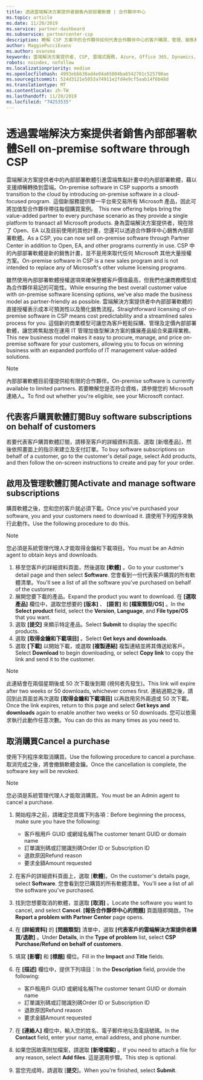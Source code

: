 ```yaml
---
title: 透過雲端解決方案提供者銷售內部部署軟體 | 合作夥伴中心
ms.topic: article
ms.date: 11/20/2019
ms.service: partner-dashboard
ms.subservice: partnercenter-csp
description: 瞭解 CSP 方案中的合作夥伴如何代表合作夥伴中心的客戶購買、管理、銷售和取消內部部署軟體訂閱。
author: MaggiePucciEvans
ms.author: evansma
keywords: 雲端解決方案提供者, CSP, 雲端式服務, Azure, Office 365, Dynamics, 雲端解決方案提供者合作夥伴, 過雲端解決方案提供者銷售, 直接合作夥伴, 間接雲端解決方案提供者合作夥伴, 間接雲端解決方案提供者經銷商, 直接雲端解決方案提供者, 間接雲端解決方案提供者, 直接模型, 間接模型, 間接經銷商, 間接提供者, 提供者, 散發者, 雲端解決方案提供者計畫
robots: noindex, nofollow
ms.localizationpriority: medium
ms.openlocfilehash: 4993ebbb38ad4e04a65004ba6542701c525790ae
ms.sourcegitcommit: 524d3121e5053a74911e2fd4e9cf5aab14f6b48d
ms.translationtype: MT
ms.contentlocale: zh-TW
ms.lasthandoff: 11/20/2019
ms.locfileid: "74253535"
---
```

# <a name="sell-on-premise-software-through-csp"></a><span data-ttu-id="dadce-104">透過雲端解決方案提供者銷售內部部署軟體</span><span class="sxs-lookup"><span data-stu-id="dadce-104">Sell on-premise software through CSP</span></span>

<span data-ttu-id="dadce-105">雲端解決方案提供者中的內部部署軟體引進雲端焦點計畫中的內部部署軟體，藉以支援順暢轉換到雲端。</span><span class="sxs-lookup"><span data-stu-id="dadce-105">On-premise software in CSP supports a smooth transition to the cloud by introducing on-premise software in a cloud-focused program.</span></span><span data-ttu-id="dadce-106">  這個新服務提供單一平台來交易所有 Microsoft 產品，因此可將加值型合作夥伴帶往每個購買案例。</span><span class="sxs-lookup"><span data-stu-id="dadce-106">  This new offering helps bring the value-added partner to every purchase scenario as they provide a single platform to transact all Microsoft products.</span></span> <span data-ttu-id="dadce-107">身為雲端解決方案提供者，現在除了 Open、EA 以及目前使用的其他計畫，您還可以透過合作夥伴中心銷售內部部署軟體。</span><span class="sxs-lookup"><span data-stu-id="dadce-107">As a CSP, you can now sell on-premise software through Partner Center in addition to Open, EA, and other programs currently in use.</span></span> <span data-ttu-id="dadce-108">CSP 中的內部部署軟體是新的銷售計畫，並不是用來取代任何 Microsoft 其他大量授權方案。</span><span class="sxs-lookup"><span data-stu-id="dadce-108">On-premise software in CSP is a new sales program and is not intended to replace any of Microsoft's other volume licensing programs.</span></span> 
 
<span data-ttu-id="dadce-109">雖然使用內部部署軟體授權選項來確保整體客戶價值最高，但我們也讓商務模型成為合作夥伴易記的可能性。</span><span class="sxs-lookup"><span data-stu-id="dadce-109">While ensuring the best overall customer value with on-premise software licensing options, we've also made the business model as partner-friendly as possible.</span></span> <span data-ttu-id="dadce-110">雲端解決方案提供者中內部部署軟體的直接授權表示成本可預測性以及簡化銷售流程。</span><span class="sxs-lookup"><span data-stu-id="dadce-110">Straightforward licensing of on-premise software in CSP means cost predictability and a streamlined sales process for you.</span></span> <span data-ttu-id="dadce-111">這個新的商業模型可讓您為客戶輕鬆採購、管理及定價內部部署軟體，讓您將焦點放在運用 IT 管理加值型解決方案的擴展產品組合來贏得業務。</span><span class="sxs-lookup"><span data-stu-id="dadce-111">This new business model makes it easy to procure, manage, and price on-premise software for your customers, allowing you to focus on winning business with an expanded portfolio of IT management value-added solutions.</span></span> 

>[!NOTE]
><span data-ttu-id="dadce-112">內部部署軟體目前僅提供給有限的合作夥伴。</span><span class="sxs-lookup"><span data-stu-id="dadce-112">On-premise software is currently available to limited partners.</span></span> <span data-ttu-id="dadce-113">若要瞭解您是否符合資格，請參閱您的 Microsoft 連絡人。</span><span class="sxs-lookup"><span data-stu-id="dadce-113">To find out whether you're eligible, see your Microsoft contact.</span></span> 


## <a name="buy-software-subscriptions-on-behalf-of-customers"></a><span data-ttu-id="dadce-114">代表客戶購買軟體訂閱</span><span class="sxs-lookup"><span data-stu-id="dadce-114">Buy software subscriptions on behalf of customers</span></span>

<span data-ttu-id="dadce-115">若要代表客戶購買軟體訂閱，請移至客戶的詳細資料頁面、選取 \[新增產品\]，然後依照畫面上的指示來建立及支付訂單。</span><span class="sxs-lookup"><span data-stu-id="dadce-115">To buy software subscriptions on behalf of a customer, go to the customer's detail page, select Add products, and then follow the on-screen instructions to create and pay for your order.</span></span>

## <a name="activate-and-manage-software-subscriptions"></a><span data-ttu-id="dadce-116">啟用及管理軟體訂閱</span><span class="sxs-lookup"><span data-stu-id="dadce-116">Activate and manage software subscriptions</span></span>

<span data-ttu-id="dadce-117">購買軟體之後，您和您的客戶就必須下載。</span><span class="sxs-lookup"><span data-stu-id="dadce-117">Once you've purchased your software, you and your customers need to download it.</span></span> <span data-ttu-id="dadce-118">請使用下列程序來執行此動作。</span><span class="sxs-lookup"><span data-stu-id="dadce-118">Use the following procedure to do this.</span></span> 

>[!NOTE]
><span data-ttu-id="dadce-119">您必須是系統管理代理人才能取得金鑰和下載項目。</span><span class="sxs-lookup"><span data-stu-id="dadce-119">You must be an Admin agent to obtain keys and downloads.</span></span> 

1. <span data-ttu-id="dadce-120">移至您客戶的詳細資料頁面，然後選取 **\[軟體\]** 。</span><span class="sxs-lookup"><span data-stu-id="dadce-120">Go to your customer's detail page and then select **Software**.</span></span> <span data-ttu-id="dadce-121">您會看到一份代表客戶購買的所有軟體清單。</span><span class="sxs-lookup"><span data-stu-id="dadce-121">You'll see a list of all the software you've purchased on behalf of the customer.</span></span> 
2.  <span data-ttu-id="dadce-122">展開您要下載的產品。</span><span class="sxs-lookup"><span data-stu-id="dadce-122">Expand the product you want to download.</span></span> <span data-ttu-id="dadce-123">在 **\[選取產品\]** 欄位中，選取您想要的 **\[版本\]** 、 **\[語言\]** 和 **\[檔案類型/OS\]** 。</span><span class="sxs-lookup"><span data-stu-id="dadce-123">In the **Select product** field, select the **Version**, **Language**, and **File type/OS** that you want.</span></span> 
3.  <span data-ttu-id="dadce-124">選取 **\[提交\]** 來顯示特定產品。</span><span class="sxs-lookup"><span data-stu-id="dadce-124">Select **Submit** to display the specific products.</span></span> 
4.  <span data-ttu-id="dadce-125">選取 **\[取得金鑰和下載項目\]** 。</span><span class="sxs-lookup"><span data-stu-id="dadce-125">Select **Get keys and downloads**.</span></span> 
5.  <span data-ttu-id="dadce-126">選取 **\[下載\]** 以開始下載，或選取 **\[複製連結\]** 複製連結並將其傳送給客戶。</span><span class="sxs-lookup"><span data-stu-id="dadce-126">Select **Download** to begin downloading, or select **Copy link** to copy the link and send it to the customer.</span></span> 

>[!NOTE]
><span data-ttu-id="dadce-127">此連結會在兩個星期後或 50 次下載後到期 (視何者先發生)。</span><span class="sxs-lookup"><span data-stu-id="dadce-127">This link will expire after two weeks or 50 downloads, whichever comes first.</span></span> <span data-ttu-id="dadce-128">連結過期之後，請回到此頁面並再次選取 **\[取得金鑰和下載項目\]** 以再啟用另外兩週或 50 次下載。</span><span class="sxs-lookup"><span data-stu-id="dadce-128">Once the link expires, return to this page and select **Get keys and downloads** again to enable another two weeks or 50 downloads.</span></span> <span data-ttu-id="dadce-129">您可以依需求執行此動作任意次數。</span><span class="sxs-lookup"><span data-stu-id="dadce-129">You can do this as many times as you need to.</span></span> 


## <a name="cancel-a-purchase"></a><span data-ttu-id="dadce-130">取消購買</span><span class="sxs-lookup"><span data-stu-id="dadce-130">Cancel a purchase</span></span>
<span data-ttu-id="dadce-131">使用下列程序來取消購買。</span><span class="sxs-lookup"><span data-stu-id="dadce-131">Use the following procedure to cancel a purchase.</span></span> <span data-ttu-id="dadce-132">取消完成之後，將會撤銷軟體金鑰。</span><span class="sxs-lookup"><span data-stu-id="dadce-132">Once the cancellation is complete, the software key will be revoked.</span></span> 

>[!NOTE]
><span data-ttu-id="dadce-133">您必須是系統管理代理人才能取消購買。</span><span class="sxs-lookup"><span data-stu-id="dadce-133">You must be an Admin agent to cancel a purchase.</span></span> 

1.  <span data-ttu-id="dadce-134">開始程序之前，請確定您具備下列各項：</span><span class="sxs-lookup"><span data-stu-id="dadce-134">Before beginning the process, make sure you have the following:</span></span> 
    -   <span data-ttu-id="dadce-135">客戶租用戶 GUID 或網域名稱</span><span class="sxs-lookup"><span data-stu-id="dadce-135">The customer tenant GUID or domain name</span></span>
    -   <span data-ttu-id="dadce-136">訂單識別碼或訂閱識別碼</span><span class="sxs-lookup"><span data-stu-id="dadce-136">Order ID or Subscription ID</span></span>
    -   <span data-ttu-id="dadce-137">退款原因</span><span class="sxs-lookup"><span data-stu-id="dadce-137">Refund reason</span></span>
    -   <span data-ttu-id="dadce-138">要求金額</span><span class="sxs-lookup"><span data-stu-id="dadce-138">Amount requested</span></span>

2.  <span data-ttu-id="dadce-139">在客戶的詳細資料頁面上，選取 [**軟體**]。</span><span class="sxs-lookup"><span data-stu-id="dadce-139">On the customer's details page, select **Software**.</span></span> <span data-ttu-id="dadce-140">您會看到您已購買的所有軟體清單。</span><span class="sxs-lookup"><span data-stu-id="dadce-140">You'll see a list of all the software you've purchased.</span></span> 

3.  <span data-ttu-id="dadce-141">找到您想要取消的軟體，並選取 **\[取消\]** 。</span><span class="sxs-lookup"><span data-stu-id="dadce-141">Locate the software you want to cancel, and select **Cancel**.</span></span> <span data-ttu-id="dadce-142">**\[報告合作夥伴中心的問題\]** 頁面隨即開啟。</span><span class="sxs-lookup"><span data-stu-id="dadce-142">The **Report a problem with Partner Center** page opens.</span></span> 

4.  <span data-ttu-id="dadce-143">在 **\[詳細資料\]** 的 **\[問題類型\]** 清單中，選取 **\[代表客戶的雲端解決方案提供者購買/退款\]** 。</span><span class="sxs-lookup"><span data-stu-id="dadce-143">Under **Details**, in the **Type of problem** list, select **CSP Purchase/Refund on behalf of customers**.</span></span>

5.  <span data-ttu-id="dadce-144">填寫 **\[影響\]** 和 **\[標題\]** 欄位。</span><span class="sxs-lookup"><span data-stu-id="dadce-144">Fill in the **Impact** and **Title** fields.</span></span> 

6.  <span data-ttu-id="dadce-145">在 **\[描述\]** 欄位中，提供下列項目：</span><span class="sxs-lookup"><span data-stu-id="dadce-145">In the **Description** field, provide the following:</span></span> 
    -   <span data-ttu-id="dadce-146">客戶租用戶 GUID 或網域名稱</span><span class="sxs-lookup"><span data-stu-id="dadce-146">The customer tenant GUID or domain name</span></span>
    -   <span data-ttu-id="dadce-147">訂單識別碼或訂閱識別碼</span><span class="sxs-lookup"><span data-stu-id="dadce-147">Order ID or Subscription ID</span></span>
    -   <span data-ttu-id="dadce-148">退款原因</span><span class="sxs-lookup"><span data-stu-id="dadce-148">Refund reason</span></span>
    -   <span data-ttu-id="dadce-149">要求金額</span><span class="sxs-lookup"><span data-stu-id="dadce-149">Amount requested</span></span>

7.  <span data-ttu-id="dadce-150">在 **\[連絡人\]** 欄位中，輸入您的姓名、電子郵件地址及電話號碼。</span><span class="sxs-lookup"><span data-stu-id="dadce-150">In the **Contact** field, enter your name, email address, and phone number.</span></span> 

8.  <span data-ttu-id="dadce-151">如果您因故需附加檔案，請選取 **\[新增檔案\]** 。</span><span class="sxs-lookup"><span data-stu-id="dadce-151">If you need to attach a file for any reason, select **Add files**.</span></span> <span data-ttu-id="dadce-152">這是選用步驟。</span><span class="sxs-lookup"><span data-stu-id="dadce-152">This step is optional.</span></span> 

9.  <span data-ttu-id="dadce-153">當您完成時，請選取 [**提交**]。</span><span class="sxs-lookup"><span data-stu-id="dadce-153">When you're finished, select **Submit**.</span></span>